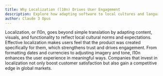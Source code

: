 ```yaml
---
title: Why Localization (l10n) Drives User Engagement
description: Explore how adapting software to local cultures and languages increases trust, engagement, and customer satisfaction.
author: Claude 3 Opus
---
```

Localization, or l10n, goes beyond simple translation by adapting content, visuals, and functionality to reflect local cultural norms and expectations. Effective localization makes users feel that the product was created specifically for them, which strengthens trust and drives engagement. From formatting dates and currencies to adjusting imagery and tone, l10n enhances the user experience in meaningful ways. Companies that invest in localization not only boost customer satisfaction but also gain a competitive edge in global markets.
